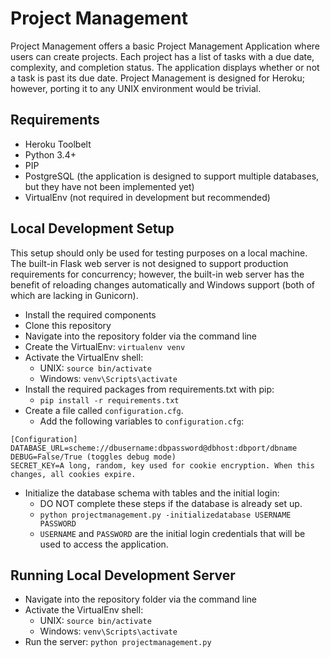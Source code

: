 Project Management
=================

Project Management offers a basic Project Management Application 
where users can create projects. Each project has a list of tasks 
with a due date, complexity, and completion status. The application 
displays whether or not a task is past its due date. Project Management 
is designed for Heroku; however, porting it to any UNIX environment 
would be trivial.

Requirements
------------

* Heroku Toolbelt
* Python 3.4+
* PIP
* PostgreSQL (the application is designed to support multiple databases, 
  but they have not been implemented yet)
* VirtualEnv (not required in development but recommended)

Local Development Setup
-----------------------

This setup should only be used for testing purposes on a local machine. 
The built-in Flask web server is not designed to support production 
requirements for concurrency; however, the built-in web server has the 
benefit of reloading changes automatically and Windows support (both of 
which are lacking in Gunicorn).

* Install the required components
* Clone this repository
* Navigate into the repository folder via the command line
* Create the VirtualEnv: `virtualenv venv`
* Activate the VirtualEnv shell:
  - UNIX: `source bin/activate`
  - Windows: `venv\Scripts\activate`
* Install the required packages from requirements.txt with pip:
  - `pip install -r requirements.txt`
* Create a file called `configuration.cfg`.
  - Add the following variables to `configuration.cfg`:
```
[Configuration]
DATABASE_URL=scheme://dbusername:dbpassword@dbhost:dbport/dbname
DEBUG=False/True (toggles debug mode)
SECRET_KEY=A long, random, key used for cookie encryption. When this changes, all cookies expire.
```
* Initialize the database schema with tables and the initial login:
  - DO NOT complete these steps if the database is already set up.
  - `python projectmanagement.py -initializedatabase USERNAME PASSWORD`
  - `USERNAME` and `PASSWORD` are the initial login credentials that 
    will be used to access the application.

Running Local Development Server
--------------------------------
* Navigate into the repository folder via the command line
* Activate the VirtualEnv shell:
  - UNIX: `source bin/activate`
  - Windows: `venv\Scripts\activate`
* Run the server: `python projectmanagement.py`